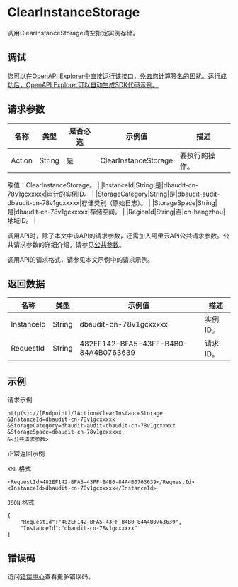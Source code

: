 # ClearInstanceStorage

调用ClearInstanceStorage清空指定实例存储。

## 调试

[您可以在OpenAPI Explorer中直接运行该接口，免去您计算签名的困扰。运行成功后，OpenAPI Explorer可以自动生成SDK代码示例。](https://api.aliyun.com/#product=Yundun-dbaudit&api=ClearInstanceStorage&type=RPC&version=2019-12-09)

## 请求参数

|名称|类型|是否必选|示例值|描述|
|--|--|----|---|--|
|Action|String|是|ClearInstanceStorage|要执行的操作。

取值：ClearInstanceStorage。 |
|InstanceId|String|是|dbaudit-cn-78v1gcxxxxx|审计的实例ID。 |
|StorageCategory|String|是|dbaudit-audit-dbaudit-cn-78v1gcxxxxx|存储类别（原始日志）。 |
|StorageSpace|String|是|dbaudit-cn-78v1gcxxxxx|存储空间。 |
|RegionId|String|否|cn-hangzhou|地域ID。 |

调用API时，除了本文中该API的请求参数，还需加入阿里云API公共请求参数。公共请求参数的详细介绍，请参见[公共参数](~~148151~~)。

调用API的请求格式，请参见本文示例中的请求示例。

## 返回数据

|名称|类型|示例值|描述|
|--|--|---|--|
|InstanceId|String|dbaudit-cn-78v1gcxxxxx|实例ID。 |
|RequestId|String|482EF142-BFA5-43FF-B4B0-84A4B0763639|请求ID。 |

## 示例

请求示例

```
http(s)://[Endpoint]/?Action=ClearInstanceStorage
&InstanceId=dbaudit-cn-78v1gcxxxxx
&StorageCategory=dbaudit-audit-dbaudit-cn-78v1gcxxxxx
&StorageSpace=dbaudit-cn-78v1gcxxxxx
&<公共请求参数>
```

正常返回示例

`XML` 格式

```
<RequestId>482EF142-BFA5-43FF-B4B0-84A4B0763639</RequestId>
<InstanceId>dbaudit-cn-78v1gcxxxxx</InstanceId>
```

`JSON` 格式

```
{
    "RequestId":"482EF142-BFA5-43FF-B4B0-84A4B0763639",
    "InstanceId":"dbaudit-cn-78v1gcxxxxx"
}
```

## 错误码

访问[错误中心](https://error-center.aliyun.com/status/product/Yundun-dbaudit)查看更多错误码。

